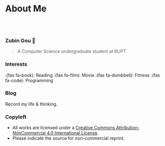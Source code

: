 # About Me



<br>
<br>

### Zubin Gou 🐶
> A Computer Science undergraduate student at BUPT.

### Interests

:(fas fa-book): Reading
:(fas fa-film): Movie
:(fas fa-dumbbell): Fitness 
:(fas fa-code): Programming

### Blog

Record my life & thinking.

### Copyleft

- All works are licensed under a [Creative Commons Attribution-NonCommercial 4.0 International License](https://creativecommons.org/licenses/by-nc/4.0/).
- Please indicate the source for non-commercial reprint.

